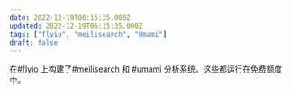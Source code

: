 ```yaml
---
date: 2022-12-19T06:15:35.000Z
updated: 2022-12-19T06:15:35.000Z
tags: ["flyio", "meilisearch", "Umami"]
draft: false
---
```


在[#flyio](/zh/tags/flyio) 上构建了[#meilisearch](/zh/tags/meilisearch) 和 [#umami](/zh/tags/umami) 分析系统。这些都运行在免费额度中。
